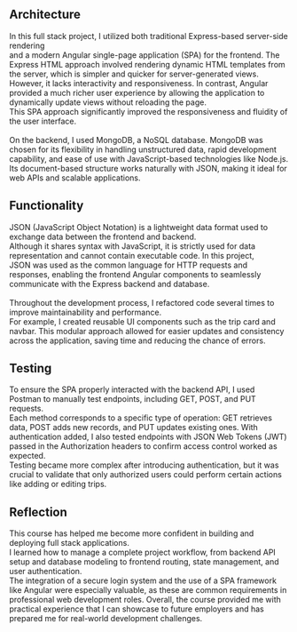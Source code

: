 ## Architecture

In this full stack project, I utilized both traditional Express-based server-side rendering <br>
and a modern Angular single-page application (SPA) for the frontend. The Express HTML approach involved rendering dynamic HTML templates from the server, which is simpler and quicker for server-generated views.<br>
However, it lacks interactivity and responsiveness. In contrast, Angular provided a much richer user experience by allowing the application to dynamically update views without reloading the page.<br>
This SPA approach significantly improved the responsiveness and fluidity of the user interface. <br>
<br>
On the backend, I used MongoDB, a NoSQL database. MongoDB was chosen for its flexibility in handling unstructured data, rapid development capability, and ease of use with JavaScript-based technologies like Node.js.<br>
Its document-based structure works naturally with JSON, making it ideal for web APIs and scalable applications.

## Functionality

JSON (JavaScript Object Notation) is a lightweight data format used to exchange data between the frontend and backend.<br>
Although it shares syntax with JavaScript, it is strictly used for data representation and cannot contain executable code. In this project,<br>
JSON was used as the common language for HTTP requests and responses, enabling the frontend Angular components to seamlessly communicate with the Express backend and database.<br>
<br>
Throughout the development process, I refactored code several times to improve maintainability and performance.<br>
For example, I created reusable UI components such as the trip card and navbar. This modular approach allowed for easier updates and consistency across the application, saving time and reducing the chance of errors.

## Testing

To ensure the SPA properly interacted with the backend API, I used Postman to manually test endpoints, including GET, POST, and PUT requests.<br>
Each method corresponds to a specific type of operation: GET retrieves data, POST adds new records, and PUT updates existing ones. With authentication added, I also tested endpoints with JSON Web Tokens (JWT) passed in the Authorization headers to confirm access control worked as expected.<br>
Testing became more complex after introducing authentication, but it was crucial to validate that only authorized users could perform certain actions like adding or editing trips.

## Reflection

This course has helped me become more confident in building and deploying full stack applications.<br>
I learned how to manage a complete project workflow, from backend API setup and database modeling to frontend routing, state management, and user authentication.<br>
The integration of a secure login system and the use of a SPA framework like Angular were especially valuable, as these are common requirements in professional web development roles. Overall, the course provided me with practical experience that I can showcase to future employers and has prepared me for real-world development challenges.
